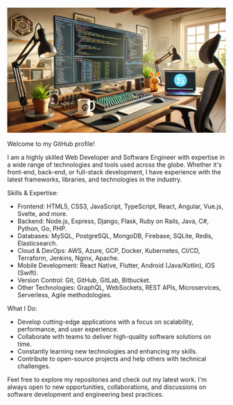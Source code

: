 ![My Image](background.webp)

Welcome to my GitHub profile!

I am a highly skilled Web Developer and Software Engineer with expertise in a wide range of technologies and tools used across the globe. Whether it's front-end, back-end, or full-stack development, I have experience with the latest frameworks, libraries, and technologies in the industry.

Skills & Expertise:
- Frontend: HTML5, CSS3, JavaScript, TypeScript, React, Angular, Vue.js, Svelte, and more.
- Backend: Node.js, Express, Django, Flask, Ruby on Rails, Java, C#, Python, Go, PHP.
- Databases: MySQL, PostgreSQL, MongoDB, Firebase, SQLite, Redis, Elasticsearch.
- Cloud & DevOps: AWS, Azure, GCP, Docker, Kubernetes, CI/CD, Terraform, Jenkins, Nginx, Apache.
- Mobile Development: React Native, Flutter, Android (Java/Kotlin), iOS (Swift).
- Version Control: Git, GitHub, GitLab, Bitbucket.
- Other Technologies: GraphQL, WebSockets, REST APIs, Microservices, Serverless, Agile methodologies.

What I Do:
- Develop cutting-edge applications with a focus on scalability, performance, and user experience.
- Collaborate with teams to deliver high-quality software solutions on time.
- Constantly learning new technologies and enhancing my skills.
- Contribute to open-source projects and help others with technical challenges.

Feel free to explore my repositories and check out my latest work. I'm always open to new opportunities, collaborations, and discussions on software development and engineering best practices.
